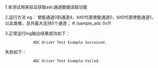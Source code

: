 1.本测试用来验证获取adc通道数据读取功能

2.运行方法
eg： 使能通道0到通道4，bit0代表使能通道0，bit0代表使能通道1，以此类推，总共最大支持5个通道；
#./sample_adc 0x1f


3.正常运行log输出结果成功如下：

                 ADC Driver Test Example Successed.

失败如下：

                 ADC Driver Test Example Failed.